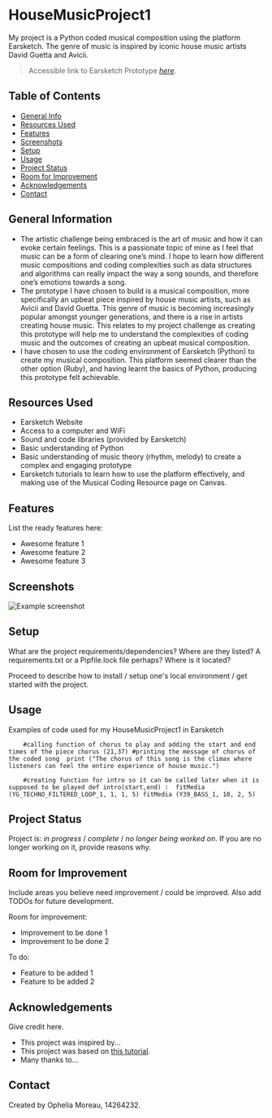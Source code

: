 # HouseMusicProject1
My project is a Python coded musical composition using the platform Earsketch. The genre of music is inspired by iconic house music artists David Guetta and Avicii.
> Accessible link to Earsketch Prototype [_here_](https://earsketch.gatech.edu/earsketch2/).

## Table of Contents
* [General Info](#general-information)
* [Resources Used](#resources-used)
* [Features](#features)
* [Screenshots](#screenshots)
* [Setup](#setup)
* [Usage](#usage)
* [Project Status](#project-status)
* [Room for Improvement](#room-for-improvement)
* [Acknowledgements](#acknowledgements)
* [Contact](#contact)
<!-- * [License](#license) -->


## General Information
- The artistic challenge being embraced is the art of music and how it can evoke certain feelings. This is a passionate topic of mine as I feel that music can be a form of clearing one’s mind. I hope to learn how different music compositions and coding complexities such as data structures and algorithms can really impact the way a song sounds, and therefore one’s emotions towards a song.
- The prototype I have chosen to build is a musical composition, more specifically an upbeat piece inspired by house music artists, such as Avicii and David Guetta. This genre of music is becoming increasingly popular amongst younger generations, and there is a rise in artists creating house music. This relates to my project challenge as creating this prototype will help me to understand the complexities of coding music and the outcomes of creating an upbeat musical composition.
- I have chosen to use the coding environment of Earsketch (Python) to create my musical composition. This platform seemed clearer than the other option (Ruby), and having learnt the basics of Python, producing this prototype felt achievable.



## Resources Used
- Earsketch Website
- Access to a computer and WiFi
- Sound and code libraries (provided by Earsketch)
- Basic understanding of Python 
- Basic understanding of music theory (rhythm, melody) to create a complex and engaging prototype
- Earsketch tutorials to learn how to use the platform effectively, and making use of the Musical Coding Resource page on Canvas. 


## Features
List the ready features here:
- Awesome feature 1
- Awesome feature 2
- Awesome feature 3


## Screenshots
![Example screenshot](file:///var/folders/mv/fbjzwfbx5nd61drx09gj08j80000gn/T/TemporaryItems/NSIRD_screencaptureui_aLIXiL/Screen%20Shot%202024-11-01%20at%2010.36.22%20pm.png)
<!-- If you have screenshots you'd like to share, include them here. -->


## Setup
What are the project requirements/dependencies? Where are they listed? A requirements.txt or a Pipfile.lock file perhaps? Where is it located?

Proceed to describe how to install / setup one's local environment / get started with the project.


## Usage
Examples of code used for my HouseMusicProject1 in Earsketch

`    #calling function of chorus to play and adding the start and end times of the piece
chorus (21,37)
        #printing the message of chorus of the coded song 
print ("The chorus of this song is the climax where listeners can feel the entire experience of house music.")`

`    #creating function for intro so it can be called later when it is supposed to be played
def intro(start,end) : 
    fitMedia (YG_TECHNO_FILTERED_LOOP_1, 1, 1, 5)
    fitMedia (Y39_BASS_1, 10, 2, 5)`


## Project Status
Project is: _in progress_ / _complete_ / _no longer being worked on_. If you are no longer working on it, provide reasons why.


## Room for Improvement
Include areas you believe need improvement / could be improved. Also add TODOs for future development.

Room for improvement:
- Improvement to be done 1
- Improvement to be done 2

To do:
- Feature to be added 1
- Feature to be added 2


## Acknowledgements
Give credit here.
- This project was inspired by...
- This project was based on [this tutorial](https://www.example.com).
- Many thanks to...


## Contact
Created by Ophelia Moreau, 14264232.
